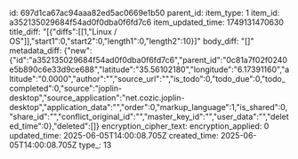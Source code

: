 id: 697d1ca67ac94aaa82ed5ac0669e1b50
parent_id: 
item_type: 1
item_id: a352135029684f54ad0f0dba0f6fd7c6
item_updated_time: 1749131470630
title_diff: "[{\"diffs\":[[1,\"Linux / OS\"]],\"start1\":0,\"start2\":0,\"length1\":0,\"length2\":10}]"
body_diff: "[]"
metadata_diff: {"new":{"id":"a352135029684f54ad0f0dba0f6fd7c6","parent_id":"0c81a7f02f0240e5b890c6e33d9ce688","latitude":"35.56102180","longitude":"6.17391160","altitude":"0.0000","author":"","source_url":"","is_todo":0,"todo_due":0,"todo_completed":0,"source":"joplin-desktop","source_application":"net.cozic.joplin-desktop","application_data":"","order":0,"markup_language":1,"is_shared":0,"share_id":"","conflict_original_id":"","master_key_id":"","user_data":"","deleted_time":0},"deleted":[]}
encryption_cipher_text: 
encryption_applied: 0
updated_time: 2025-06-05T14:00:08.705Z
created_time: 2025-06-05T14:00:08.705Z
type_: 13